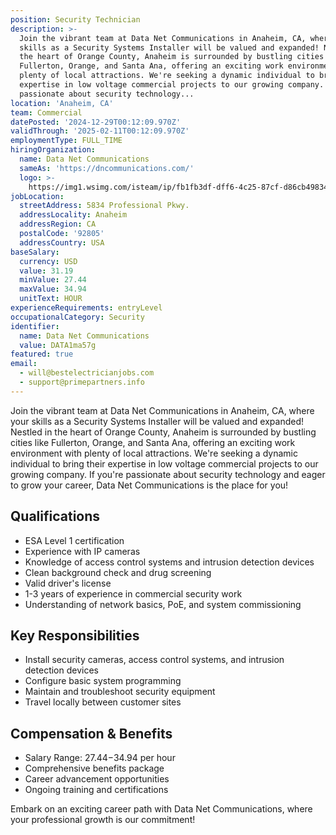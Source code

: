```yaml
---
position: Security Technician
description: >-
  Join the vibrant team at Data Net Communications in Anaheim, CA, where your
  skills as a Security Systems Installer will be valued and expanded! Nestled in
  the heart of Orange County, Anaheim is surrounded by bustling cities like
  Fullerton, Orange, and Santa Ana, offering an exciting work environment with
  plenty of local attractions. We're seeking a dynamic individual to bring their
  expertise in low voltage commercial projects to our growing company. If you're
  passionate about security technology...
location: 'Anaheim, CA'
team: Commercial
datePosted: '2024-12-29T00:12:09.970Z'
validThrough: '2025-02-11T00:12:09.970Z'
employmentType: FULL_TIME
hiringOrganization:
  name: Data Net Communications
  sameAs: 'https://dncommunications.com/'
  logo: >-
    https://img1.wsimg.com/isteam/ip/fb1fb3df-dff6-4c25-87cf-d86cb49834bd/logo/6a33dad7-451e-4204-ae39-ec25122c905e.jpg/:/rs=h:125
jobLocation:
  streetAddress: 5834 Professional Pkwy.
  addressLocality: Anaheim
  addressRegion: CA
  postalCode: '92805'
  addressCountry: USA
baseSalary:
  currency: USD
  value: 31.19
  minValue: 27.44
  maxValue: 34.94
  unitText: HOUR
experienceRequirements: entryLevel
occupationalCategory: Security
identifier:
  name: Data Net Communications
  value: DATA1ma57g
featured: true
email:
  - will@bestelectricianjobs.com
  - support@primepartners.info
---
```




Join the vibrant team at Data Net Communications in Anaheim, CA, where your skills as a Security Systems Installer will be valued and expanded! Nestled in the heart of Orange County, Anaheim is surrounded by bustling cities like Fullerton, Orange, and Santa Ana, offering an exciting work environment with plenty of local attractions. We're seeking a dynamic individual to bring their expertise in low voltage commercial projects to our growing company. If you're passionate about security technology and eager to grow your career, Data Net Communications is the place for you!

## Qualifications

- ESA Level 1 certification
- Experience with IP cameras
- Knowledge of access control systems and intrusion detection devices
- Clean background check and drug screening
- Valid driver's license
- 1-3 years of experience in commercial security work
- Understanding of network basics, PoE, and system commissioning

## Key Responsibilities

- Install security cameras, access control systems, and intrusion detection devices
- Configure basic system programming
- Maintain and troubleshoot security equipment
- Travel locally between customer sites

## Compensation & Benefits

- Salary Range: $27.44-$34.94 per hour
- Comprehensive benefits package
- Career advancement opportunities
- Ongoing training and certifications

Embark on an exciting career path with Data Net Communications, where your professional growth is our commitment!
